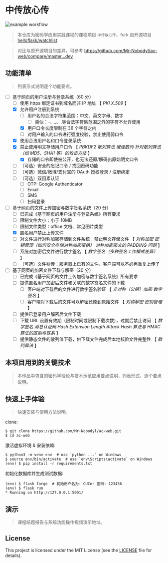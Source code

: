 # 中传放心传

![example workflow](https://github.com/Mr-Nobodyl/ac-web/actions/workflows/ac-web_CI.yaml/badge.svg)

> 本仓库为密码学应用实践课程的课程项目 `中传放心传`，fork 自开源项目 [helloflask/watchlist](https://github.com/helloflask/watchlist)

> 对比与原开源项目的差异，可参考 https://github.com/Mr-Nobodyl/ac-web/compare/master...dev

## 功能清单

> 列表形式说明逐个功能要点。

- [ ] 基于网页的用户注册与登录系统（60 分）
  - [ ] 使用 https 绑定证书到域名而非 IP 地址 【 _PKI_ _X.509_ 】
  - [x] 允许用户注册到系统
    - [ ] 用户名的合法字符集范围：中文、英文字母、数字
      - [ ] 类似：-、\_、.等合法字符集范围之外的字符不允许使用
    - [x] 用户口令长度限制在 36 个字符之内
    - [ ] 对用户输入的口令进行强度校验，禁止使用弱口令
  - [x] 使用合法用户名和口令登录系统
  - [x] 禁止使用明文存储用户口令 【 _PBKDF2_ _散列算法_ _慢速散列_ _针对散列算法（如 MD5、SHA1 等）的攻击方法_ 】
    - [x] 存储的口令即使被公开，也无法还原/解码出原始明文口令
  - [ ] （可选）安全的忘记口令 / 找回密码功能
  - [ ] （可选）微信/微博/支付宝的 OAuth 授权登录 / 注册绑定
  - [ ] （可选）双因素认证
    - [ ] OTP: Google Authenticator
    - [ ] Email
    - [ ] SMS
    - [ ] 扫码登录
- [ ] 基于网页的文件上传加密与数字签名系统（20 分）
  - [ ] 已完成《基于网页的用户注册与登录系统》所有要求
  - [ ] 限制文件大小：小于 10MB
  - [ ] 限制文件类型：office 文档、常见图片类型
  - [x] 匿名用户禁止上传文件
  - [ ] 对文件进行对称加密存储到文件系统，禁止明文存储文件 【 _对称加密_ _密钥管理（如何安全存储对称加密密钥）_ _对称加密密文的 PADDING 问题_ 】
  - [ ] 系统对加密后文件进行数字签名 【 _数字签名（多种签名工作模式差异）_ 】
  - [ ] （可选）文件秒传：服务器上已有的文件，客户端可以不必再重复上传了
- [ ] 基于网页的加密文件下载与解密（20 分）
  - [ ] 已完成《基于网页的文件上传加密与数字签名系统》所有要求
  - [ ] 提供匿名用户加密后文件和关联的数字签名文件的下载
    - [ ] 客户端对下载后的文件进行数字签名验证 【 _非对称（公钥）加密_ _数字签名_ 】
    - [ ] 客户端对下载后的文件可以解密还原到原始文件 【 _对称解密_ _密钥管理_ 】
  - [ ] 提供已登录用户解密后文件下载
  - [ ] 下载 URL 设置有效期（限制时间或限制下载次数），过期后禁止访问 【 _数字签名_ _消息认证码_ _Hash Extension Length Attack_ _Hash 算法与 HMAC 算法的区别与联系_ 】
  - [ ] 提供静态文件的散列值下载，供下载文件完成后本地校验文件完整性 【 _散列算法_ 】

## 本项目用到的关键技术

> 本作品中包含的密码学理论与技术示范应用要点说明，列表形式、逐个要点说明。

## 快速上手体验

> 快速安装与使用方法说明。

clone:

```
$ git clone https://github.com/Mr-Nobodyl/ac-web.git
$ cd ac-web
```

激活虚拟环境 & 安装依赖:

```
$ python3 -m venv env  # use `python ...` on Windows
$ source env/bin/activate  # use `env\Scripts\activate` on Windows
(env) $ pip install -r requirements.txt
```

初始化数据库并生成测试数据:

```
(env) $ flask forge  # 初始用户名为: CUCer 密码: 123456
(env) $ flask run
* Running on http://127.0.0.1:5001/
```

## 演示

> 课程结题报告与系统功能操作视频演示地址。

## License

This project is licensed under the MIT License (see the
[LICENSE](LICENSE) file for details).
